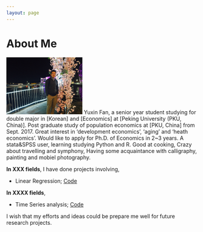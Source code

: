 ```yaml
---
layout: page
---
```


# About Me

<img src="/images/fyxhg.jpg" class="floatpic" width="200" height="150">
Yuxin Fan, a senior year student studying for double major in [Korean] and [Economics] at [Peking University (PKU, China)]. Post graduate study of population economics at [PKU, China] from Sept. 2017. Great interest in ‘development economics’, ‘aging’ and ‘heath economics’. Would like to apply for Ph.D. of Economics in 2~3 years. A stata&SPSS user, learning studying Python and R.  Good at cooking, Crazy about travelling and symphony, Having some acquaintance with calligraphy, painting and mobiel photography. 


**In XXX fields**, I have done projects involving,

  - Linear Regression; [Code](http://Jiafengliu.me/research/2015-LinearModel.txt)
 
  
**In XXXX fields**, 
 
  - Time Series analysis; [Code](http://Jiafengliu.me/research/2015-TimeSeries.txt)


I wish that my efforts and ideas could be prepare me well for future research projects. 




[Korean]:http://sfl.pku.edu.cn/
[Economics]:http://www.nsd.pku.edu.cn/
[Peking University (PKU, China)]:http://www.pku.edu.cn/
[PKU, China]:http://www.pku.edu.cn/
